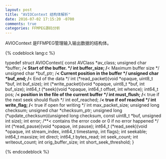 ```yaml
---
layout: post
title: "AVIOContext 结构体解析"
date: 2016-07-02 17:15:20 -0700
comments: true
categories: FFMPEG源码分析
---
```


AVIOContext 是FFMPEG管理输入输出数据的结构体。
<!--more-->

{% codeblock lang:c %}

typedef struct AVIOContext{
    const AVClass *av_class;
    unsigned char *buffer;  /**< Start of the buffer. */
    int buffer_size;        /**< Maximum buffer size */
    unsigned char *buf_ptr; /**< Current position in the buffer */
    unsigned char *buf_end; /**< End of the data */
    int (*read_packet)(void *opaque, uint8_t *buf, int buf_size);
    int (*write_packet)(void *opaque, uint8_t *buf, int buf_size);
    int64_t (*seek)(void *opaque, int64_t offset, int whence);
    int64_t pos;            /**< position in the file of the current buffer */
    int must_flush;         /**< true if the next seek should flush */
    int eof_reached;        /**< true if eof reached */
    int write_flag;         /**< true if open for writing */
    int max_packet_size;
    unsigned long checksum;
    unsigned char *checksum_ptr;
    unsigned long (*update_checksum)(unsigned long checksum, const uint8_t *buf, unsigned int size);
    int error;              /**< contains the error code or 0 if no error happened */
    int (*read_pause)(void *opaque, int pause);
    int64_t (*read_seek)(void *opaque, int stream_index,
                         int64_t timestamp, int flags);
    int seekable;
    int64_t maxsize;
    int direct;
    int64_t bytes_read;
    int seek_count;
    int writeout_count;
    int orig_buffer_size;
    int short_seek_threshold;
}

{% endcodeblock %}


